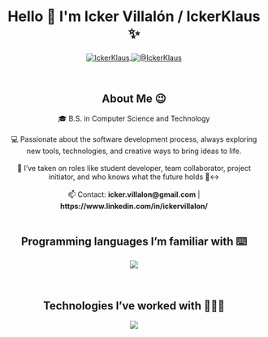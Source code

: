 <h1 align="center">Hello 👋  I'm Icker Villalón / IckerKlaus ✨ </h1> 

<p align="center">
  <a href="https://www.linkedin.com/in/ickervillalon/" target="blank">
    <img align="center" src="https://img.shields.io/badge/LinkedIn-0077B5?style=for-the-badge&logo=linkedin&logoColor=white" alt="IckerKlaus"/>
  </a>
  <a href="mailto:icker.villalon@gmail.com" target="blank">
    <img align="center" src="https://img.shields.io/badge/Gmail-D14836?style=for-the-badge&logo=gmail&logoColor=white" alt="@IckerKlaus" />
  </a>
</p>

<br>

<h2 align="center">About Me 😉</h2>

<!--Intro start-->
<div align="center">
  🎓 B.S. in Computer Science and Technology <br><br>
  💻 Passionate about the software development process, always exploring new tools, technologies, and creative ways to bring ideas to life. <br><br>
  📝 I’ve taken on roles like student developer, team collaborator, project initiator, and who knows what the future holds 🙂‍↔️ <br><br>
  📫 Contact: <strong>icker.villalon@gmail.com</strong> | <strong>https://www.linkedin.com/in/ickervillalon/</strong>
</div>
<!--Intro end-->

<br>

<h2 align="center">Programming languages I’m familiar with ⌨️</h2>

<!--tech stack icons-->
<p align="center">
  <a href="https://skillicons.dev">
    <img src="https://skillicons.dev/icons?i=py,cpp,js&perline=12" />
  </a>
</p>

<br>

<h2 align="center">Technologies I’ve worked with 👨🏻‍💻</h2>

<!--tech stack icons-->
<p align="center">
  <a href="https://skillicons.dev">
    <img src="https://skillicons.dev/icons?i=github,git,html,css,arduino,matlab&perline=12" />
  </a>
</p>
